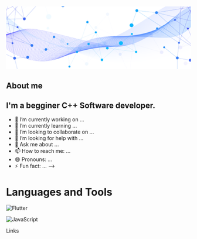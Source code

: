 
[![header](https://github.com/userlogout/userlogout/blob/main/assests/png.png)](https://repos.21-school.ru/chmackey)


## About me
## I'm a begginer C++ Software developer.
- 🔭 I’m currently working on ...
- 🌱 I’m currently learning ...
- 👯 I’m looking to collaborate on ...
- 🤔 I’m looking for help with ...
- 💬 Ask me about ...
- 📫 How to reach me: ...
- 😄 Pronouns: ...
- ⚡ Fun fact: ...
-->

# Languages and Tools
![Flutter](https://img.shields.io/badge/C++-090909??style=for-the-badge&logo=c++&=47C5FB)

![JavaScript](https://img.shields.io/badge/js-090909??style=for-the-badge&logo=javascript)


Links
